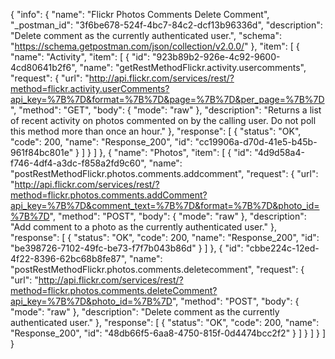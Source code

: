 {
  "info": {
    "name": "Flickr Photos Comments Delete Comment",
    "_postman_id": "3f6be678-524f-4bc7-84c2-dcf13b96336d",
    "description": "Delete comment as the currently authenticated user.",
    "schema": "https://schema.getpostman.com/json/collection/v2.0.0/"
  },
  "item": [
    {
      "name": "Activity",
      "item": [
        {
          "id": "923b89b2-926e-4c92-9600-4cd80641b2f6",
          "name": "getRestMethodFlickr.activity.usercomments",
          "request": {
            "url": "http://api.flickr.com/services/rest/?method=flickr.activity.userComments?api_key=%7B%7D&format=%7B%7D&page=%7B%7D&per_page=%7B%7D",
            "method": "GET",
            "body": {
              "mode": "raw"
            },
            "description": "Returns a list of recent activity on photos commented on by the calling user. Do not poll this method more than once an hour."
          },
          "response": [
            {
              "status": "OK",
              "code": 200,
              "name": "Response_200",
              "id": "cc19906a-d70d-41e5-b45b-961f84bc801e"
            }
          ]
        }
      ]
    },
    {
      "name": "Photos",
      "item": [
        {
          "id": "4d9d58a4-f746-4df4-a3dc-f858a2fd9c60",
          "name": "postRestMethodFlickr.photos.comments.addcomment",
          "request": {
            "url": "http://api.flickr.com/services/rest/?method=flickr.photos.comments.addComment?api_key=%7B%7D&comment_text=%7B%7D&format=%7B%7D&photo_id=%7B%7D",
            "method": "POST",
            "body": {
              "mode": "raw"
            },
            "description": "Add comment to a photo as the currently authenticated user."
          },
          "response": [
            {
              "status": "OK",
              "code": 200,
              "name": "Response_200",
              "id": "be398726-7102-49fc-be73-f7f7b043b86d"
            }
          ]
        },
        {
          "id": "cbbe224c-12ed-4f22-8396-62bc68b8fe87",
          "name": "postRestMethodFlickr.photos.comments.deletecomment",
          "request": {
            "url": "http://api.flickr.com/services/rest/?method=flickr.photos.comments.deleteComment?api_key=%7B%7D&photo_id=%7B%7D",
            "method": "POST",
            "body": {
              "mode": "raw"
            },
            "description": "Delete comment as the currently authenticated user."
          },
          "response": [
            {
              "status": "OK",
              "code": 200,
              "name": "Response_200",
              "id": "48db66f5-6aa8-4750-815f-0d4474bcc2f2"
            }
          ]
        }
      ]
    }
  ]
}